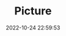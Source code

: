 ---
weight: 1
images:
- /images/edited/26.jpeg
title: Picture
date: 2022-10-24 22:59:53
tags:
- luminar
- work
---